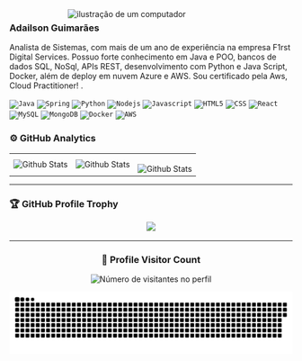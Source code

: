 <img src="https://raw.githubusercontent.com/MicaelliMedeiros/micaellimedeiros/master/image/computer-illustration.png" alt="ilustração de um computador" min-width="400px" max-width="400px" width="400px" align="right">

### Adailson Guimarães 

<p align="left"> 
  Analista de Sistemas, com mais de um ano de experiência na empresa F1rst Digital Services. Possuo forte conhecimento em Java e POO, bancos de dados SQL, NoSql, APIs REST, desenvolvimento com Python e Java Script, Docker, além de deploy em nuvem Azure e AWS. Sou certificado pela Aws, Cloud Practitioner! <strong></strong>.<br>
</p>



<code><img height="32" src="https://github.com/user-attachments/assets/4eb98636-9876-488c-b2aa-0de3c584798c" alt="Java"/></code>
<code><img height="32" src="https://img.icons8.com/?size=100&id=90519&format=png&color=000000" alt="Spring"/></code>
<code><img height="32" src="https://github.com/user-attachments/assets/b28b4a22-f253-4611-9d3d-cfaef111daf0" alt="Python"/></code>
<code><img height="32" src="https://github.com/user-attachments/assets/28cb2c5f-2c81-43ce-93a1-65fcfc117682" alt="Nodejs"/></code>
<code><img height="32" src="https://github.com/user-attachments/assets/a87c7735-743b-47ba-bd23-29095de46efc" alt="Javascript"/></code>
<code><img height="32" src="https://github.com/user-attachments/assets/ead1f7cd-335d-45df-8e96-a9318d556ae1" alt="HTML5"/></code>
<code><img height="32" src="https://github.com/user-attachments/assets/0a6cd670-4370-4652-8e89-37f8ecabf39f" alt="CSS"/></code>
<code><img height="32" src="https://github.com/user-attachments/assets/cf53b6fa-a5f6-4571-b2e7-8fcbe1237d80" alt="React"/></code>
<code><img height="32" src= "https://github.com/user-attachments/assets/3e4903c9-5269-46ee-a6e8-207ebec5b32a" alt="MySQL"/></code>
<code><img height="32" src="https://cdn.jsdelivr.net/gh/devicons/devicon@latest/icons/mongodb/mongodb-original-wordmark.svg" alt="MongoDB"/></code>
<code><img height="32" src="https://img.icons8.com/?size=100&id=cdYUlRaag9G9&format=png&color=000000" alt="Docker"/></code>
<code><img height="32" src="https://img.icons8.com/?size=100&id=33039&format=png&color=000000" alt="AWS"/></code>


### ⚙️ GitHub Analytics

<table>
  <tr>
    <td>
      <img
        align="left"
        src="https://github-readme-stats.vercel.app/api?username=hada97&theme=dark&hide_border=false&include_all_commits=true"
        alt="Github Stats"
      />
    </td>
    <td>
      <img
        align="left"
        src="https://github-readme-stats.vercel.app/api/top-langs/?username=hada97&theme=dark&hide_border=false&include_all_commits=true&count_private=true&layout=compact"
        alt="Github Stats"
      />
    </td>
    <td>
      <br />
      <img
        align="left"
        src="https://github-readme-streak-stats.herokuapp.com/?user=hada97&theme=dark&hide_border=false"
        alt="Github Stats"
      />
    </td>
  </tr>
</table>

--- 

### 🏆 GitHub Profile Trophy

<p align="center">
  <a
    href="https://github.com/hada97/github-profile-trophy"
    title="repositório de troféus"
  >
    <img
      width="800"
      src="https://github-profile-trophy.vercel.app/?username=hada97&column=8&theme=darkhub&no-frame=true&no-bg=true"
    />
  </a>
</p>

---

<div align="center">
  <h3><b>📍 Profile Visitor Count</b></h3>
</div>

<p align="center">
  <img
    src="https://profile-counter.glitch.me/hada97/count.svg"
    alt="Número de visitantes no perfil"
  />
</p>


![snake gif](https://github.com/hada97/hada97/blob/output/github-snake-dark.svg)


